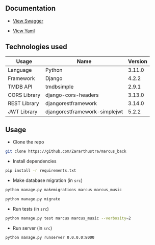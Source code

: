 ## Documentation

- [View Swagger](https://app.swaggerhub.com/apis-docs/ARTHMAYER/Marcus-API/1.0.0)

- [View Yaml](./specification.yml)

## Technologies used

|Usage|Name|Version|
|-|-|-|
|Language|Python|3.11.0
|Framework|Django|4.2.2
|TMDB API|tmdbsimple|2.9.1
|CORS Library|django-cors-headers|3.13.0
|REST Library|djangorestframework|3.14.0
|JWT Library|djangorestframework-simplejwt|5.2.2

## Usage

- Clone the repo
```bash
git clone https://github.com/Zararthustra/marcus_back
```

- Install dependencies
```bash
pip install -r requirements.txt
```

- Make database migration (in `src`)
```bash
python manage.py makemigrations marcus marcus_music
```
```bash
python manage.py migrate
```

- Run tests (in `src`)
```bash
python manage.py test marcus marcus_music --verbosity=2
```

- Run server (in `src`)
```bash
python manage.py runserver 0.0.0.0:8000
```